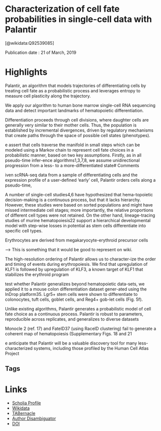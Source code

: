 
Characterization of cell fate probabilities in single-cell data with Palantir
=============================================================================
  
  [@wikidata:Q92539085]  
  
Publication date : 21 of March, 2019  

# Highlights

Palantir, an algorithm that models trajectories of differentiating  cells  by  treating  cell  fate  as  a  probabilistic  process  and  leverages  entropy  to  measure  cell  plasticity  along  the  trajectory.

 We apply our algorithm to human bone marrow single-cell RNA sequencing data and detect important landmarks of hematopoietic differentiation.

 Differentiation   proceeds   through  cell  divisions,  where  daughter  cells  are  generally  very  similar  to  their  mother  cells.  Thus,  the  population  is  established  by incremental divergences, driven by regulatory mechanisms that create paths through the space of possible cell states (phenotypes).

e assert that cells traverse the manifold in small steps which can be modeled using a Markov chain to represent cell fate choices in a probabilistic manner, based on two key assumptions. Firstly, as in all pseudo-time infer-ence  algorithms1,3,7,8,  we  assume  unidirectional  progression  from  a  less- to a more-differentiated state# Comments


iven  scRNA-seq  data  from  a  sample  of  differentiating  cells  and  the  expression  profile  of  a  user-defined  ‘early’  cell,  Palantir  orders  cells  along  a  pseudo-time,


A  number  of  single-cell  studies4,6  have  hypothesized  that  hema-topoietic  decision-making  is  a  continuous  process,  but  that  it  lacks  hierarchy.  However,  these  studies  were  based  on  sorted  populations  and  might  have  missed  intermediate  cell  stages;  more importantly, the relative proportions of different cell types were not retained. On the other hand, lineage-tracing studies of murine  hematopoiesis22  support  a  hierarchical  developmental  model with step-wise losses in potential as stem cells differentiate into specific cell types.

Erythrocytes   are   derived   from   megakaryocyte-erythroid   precursor  cells

--> This is something that it would be good to represent on wiki.

The high-resolution ordering of Palantir allows us to character-ize  the  order  and  timing  of  events  during  erythropoiesis.  We  find  that  upregulation  of  KLF1  is  followed  by  upregulation  of  KLF3,  a  known  target  of  KLF1  that  stabilizes  the  erythroid  program 

 test whether Palantir generalizes beyond hematopoietic data-sets,  we  applied  it  to  a  mouse  colon  differentiation  dataset  gener-ated  using  the  InDrop  platform35.  Lgr5+  stem  cells  were  shown  to  differentiate  to  colonocytes,  tuft  cells,  goblet  cells,  and  Reg4+  gob-let  cells  (Fig.  5f).

 Unlike   existing   algorithms,   Palantir   generates   a   probabilistic   model of cell fate choice as a continuous process. Palantir is robust to  parameters,  reproducible  across  replicates,  and  generalizes  to  diverse  datasets

Monocle 2 (ref. 17) and FateID37 (using RaceID clustering) fail to generate a coherent map of hematopoiesis (Supplementary Figs. 18  and  21

e anticipate that Palantir will be a valuable discovery tool for many  less-characterized  systems,  including  those  profiled  by  the  Human  Cell  Atlas  Project


## Tags

# Links
  
 * [Scholia Profile](https://scholia.toolforge.org/work/Q92539085)  
 * [Wikidata](https://www.wikidata.org/wiki/Q92539085)  
 * [TABernacle](https://tabernacle.toolforge.org/?#/tab/manual/Q92539085/P921%3BP4510)  
 * [Author Disambiguator](https://author-disambiguator.toolforge.org/work_item_oauth.php?id=Q92539085&batch_id=&match=1&author_list_id=&doit=Get+author+links+for+work)  
 * [DOI](https://doi.org/10.1038/S41587-019-0068-4)  
